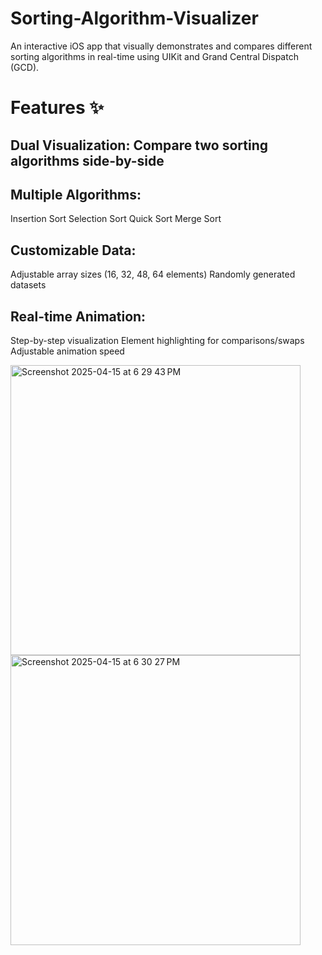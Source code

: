 # Sorting-Algorithm-Visualizer
An interactive iOS app that visually demonstrates and compares different sorting algorithms in real-time using UIKit and Grand Central Dispatch (GCD).

# Features ✨

## Dual Visualization: Compare two sorting algorithms side-by-side
## Multiple Algorithms:
Insertion Sort
Selection Sort
Quick Sort
Merge Sort
## Customizable Data:
Adjustable array sizes (16, 32, 48, 64 elements)
Randomly generated datasets
## Real-time Animation:
Step-by-step visualization
Element highlighting for comparisons/swaps
Adjustable animation speed


<img width="464" alt="Screenshot 2025-04-15 at 6 29 43 PM" src="https://github.com/user-attachments/assets/9dce2f3e-7975-4b6c-ad17-d0f4e53f1699" />


<img width="464" alt="Screenshot 2025-04-15 at 6 30 27 PM" src="https://github.com/user-attachments/assets/951a6ea2-97f3-4996-a83d-746f07eeca58" />




















